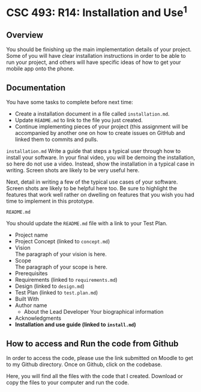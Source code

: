 # CSC 493: R14: Installation and Use<sup>1</sup>

## Overview
You should be finishing up the main implementation details of your project. Some of you will have clear installation instructions in order to be able to run your 
project, and others will have specific ideas of how to get your mobile app onto the phone.

## Documentation

You have some tasks to complete before next time:
- Create a installation document in a file called <code>installation.md</code>.
- Update <code>README.md</code> to link to the file you just created.
- Continue implementing pieces of your project (this assignment will be accompanied by another one on how to create issues on GitHub and linked them to commits and pulls.

<code>installation.md</code>
Write a guide that steps a typical user through how to install your software. In your final video, you will be demoing the installation,
so here do not use a video. Instead, show the installation in a typical case in writing. Screen shots are likely to be very useful here.

Next, detail in writing a few of the typical use cases of your software. Screen shots are likely to be helpful here too. Be sure to 
highlight the features that work well rather on dwelling on features that you wish you had time to implement in this prototype.

<code>README.md</code>

You should update the <code>README.md</code> file with a link to your Test Plan.

- Project name
- Project Concept (linked to <code>concept.md</code>)
- Vision<br>
The paragraph of your vision is here.
- Scope<br>
The paragraph of your scope is here.
- Prerequisites
- Requirements (linked to <code>requirements.md</code>)
- Design (linked to <code>design.md</code>)
- Test Plan (linked to <code>test.plan.md</code>)
- Built With
- Author name
  - About the Lead Developer
  Your biographical information 
- Acknowledgments
- **Installation and use guide (linked to <code>install.md</code>)**

## How to access and Run the code from Github
In order to access the code, please use the link submitted on Moodle to get to my Github directory. 
Once on Github, click on the codebase.

Here, you will find all the files with the code that I created.
Download or copy the files to your computer and run the code.

